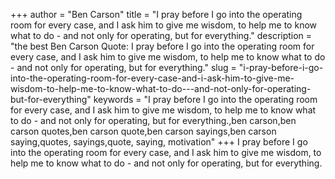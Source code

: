 +++
author = "Ben Carson"
title = "I pray before I go into the operating room for every case, and I ask him to give me wisdom, to help me to know what to do - and not only for operating, but for everything."
description = "the best Ben Carson Quote: I pray before I go into the operating room for every case, and I ask him to give me wisdom, to help me to know what to do - and not only for operating, but for everything."
slug = "i-pray-before-i-go-into-the-operating-room-for-every-case-and-i-ask-him-to-give-me-wisdom-to-help-me-to-know-what-to-do---and-not-only-for-operating-but-for-everything"
keywords = "I pray before I go into the operating room for every case, and I ask him to give me wisdom, to help me to know what to do - and not only for operating, but for everything.,ben carson,ben carson quotes,ben carson quote,ben carson sayings,ben carson saying,quotes, sayings,quote, saying, motivation"
+++
I pray before I go into the operating room for every case, and I ask him to give me wisdom, to help me to know what to do - and not only for operating, but for everything.
